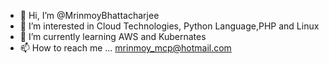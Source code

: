 - 👋 Hi, I’m @MrinmoyBhattacharjee
- 👀 I’m interested in Cloud Technologies, Python Language,PHP and Linux
- 🌱 I’m currently learning AWS and Kubernates
- 📫 How to reach me ...  mrinmoy_mcp@hotmail.com
<!---
MrinmoyBhattacharjee/MrinmoyBhattacharjee is a ✨ special ✨ repository because its `README.md` (this file) appears on your GitHub profile.
You can click the Preview link to take a look at your changes.
--->
